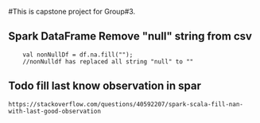 #This is capstone project for Group#3.

## Spark DataFrame Remove "null" string from csv
```
    val nonNullDf = df.na.fill("");
    //nonNulldf has replaced all string "null" to ""
```

## Todo fill last know observation in spar
```
https://stackoverflow.com/questions/40592207/spark-scala-fill-nan-with-last-good-observation
```